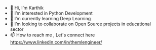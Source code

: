 - 👋 Hi, I’m Karthik
- 👀 I’m interested in Python Development  
- 🌱 I’m currently learning Deep Learning
- 💞️ I’m looking to collaborate on Open Source projects in educational sector
- 📫 How to reach me , Let's connect here https://www.linkedin.com/in/themlengineer/

<!---
TheMLEngineer/TheMLEngineer is a ✨ special ✨ repository because its `README.md` (this file) appears on your GitHub profile.
You can click the Preview link to take a look at your changes.
--->
